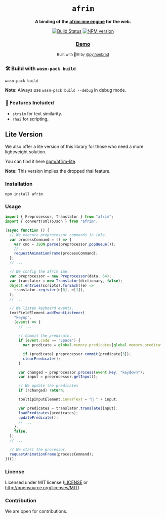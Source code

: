 <div align="center">

  <h1><code>afrim</code></h1>

  <strong>A binding of the <a href="https://github.com/pythonbrad/afrim">afrim ime engine</a> for the web.</strong>

  <p>
    <a href="https://github.com/pythonbrad/afrim-js/actions/workflows/ci.yml"><img alt="Build Status" src="https://github.com/pythonbrad/afrim-js/actions/workflows/ci.yml/badge.svg?branch=main"/></a>
    <a href="https://www.npmjs.org/package/afrim"><img alt="NPM version" src="https://img.shields.io/npm/v/afrim.svg?style=flat-square"/></a>
  </p>

  <h3>
    <a href="https://github.com/pythonbrad/afrim-web">Demo</a>
  </h3>

  <sub>Built with 🦀🕸 by <a href="https://github.com/pythonbrad">@pythonbrad</a></sub>
</div>

### 🛠️ Build with `wasm-pack build`

```
wasm-pack build
```

**Note**: Always use `wasm-pack build --debug` in debug mode.

### 🔋 Features Included

* `strsim` for text similarity.
* `rhai` for scripting.

## Lite Version
We also offer a lite version of this library for those who need a more lightweight solution.

You can find it here [npm/afrim-lite](https://www.npmjs.com/package/afrim-input-lite).

**Note:** This version implies the dropped rhai feature.

### Installation

```
npm install afrim
```

### Usage

```javascript
import { Preprocessor, Translator } from "afrim";
import { convertTomlToJson } from "afrim";

(async function () {
  // We execute preprocessor commands in idle.
  var processCommand = () => {
    var cmd = JSON.parse(preprocessor.popQueue());
    // ...
    requestAnimationFrame(processCommand);
  };
  // ...

  // We config the afrim ime.
  var preprocessor = new Preprocessor(data, 64);
  var translator = new Translator(dictionary, false);
  Object.entries(scripts).forEach((e) =>
    translator.register(e[0], e[1]),
  );
  // ...

  // We listen keyboard events.
  textFieldElement.addEventListener(
    "keyup",
    (event) => {
      // ...
      
      // Commit the predicate.
      if (event.code == "Space") {
        var predicate = global.memory.predicates[global.memory.predicateId];

        if (predicate) preprocessor.commit(predicate[3]);
        clearPredicate();
      }

      var changed = preprocessor.process(event.key, "keydown");
      var input = preprocessor.getInput();

      // We update the predicates
      if (!changed) return;

      tooltipInputElement.innerText = "📝 " + input;

      var predicates = translator.translate(input);
      loadPredicates(predicates);
      updatePredicate();
      // ...
    },
    false,
  );
  // ...

  // We start the processor.
  requestAnimationFrame(processCommand);
})();
```

### License

Licensed under MIT license ([LICENSE](LICENSE) or http://opensource.org/licenses/MIT).

### Contribution

We are open for contributions.

